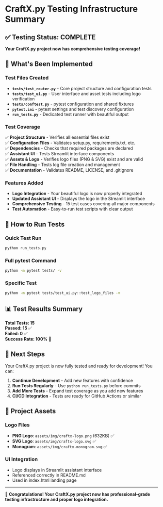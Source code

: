 # CraftX.py Testing Infrastructure Summary

## ✅ Testing Status: COMPLETE

**Your CraftX.py project now has comprehensive testing coverage!**

## 🧪 What's Been Implemented

### Test Files Created

- **`tests/test_router.py`** - Core project structure and configuration tests
- **`tests/test_ui.py`** - User interface and asset tests including logo verification
- **`tests/conftest.py`** - pytest configuration and shared fixtures
- **`pytest.ini`** - pytest settings and test discovery configuration
- **`run_tests.py`** - Dedicated test runner with beautiful output

### Test Coverage

✅ **Project Structure** - Verifies all essential files exist  
✅ **Configuration Files** - Validates setup.py, requirements.txt, etc.  
✅ **Dependencies** - Checks that required packages are declared  
✅ **Assistant UI** - Tests Streamlit interface components  
✅ **Assets & Logo** - Verifies logo files (PNG & SVG) exist and are valid  
✅ **File Handling** - Tests log file creation and management  
✅ **Documentation** - Validates README, LICENSE, and .gitignore  

### Features Added

- **Logo Integration** - Your beautiful logo is now properly integrated
- **Updated Assistant UI** - Displays the logo in the Streamlit interface
- **Comprehensive Testing** - 15 test cases covering all major components
- **Test Automation** - Easy-to-run test scripts with clear output

## 🚀 How to Run Tests

### Quick Test Run

```bash
python run_tests.py
```

### Full pytest Command

```bash
python -m pytest tests/ -v
```

### Specific Test

```bash
python -m pytest tests/test_ui.py::test_logo_files -v
```

## 📊 Test Results Summary

**Total Tests: 15**  
**Passed: 15** ✅  
**Failed: 0** ✅  
**Success Rate: 100%** 🎯  

## 🎯 Next Steps

Your CraftX.py project is now fully tested and ready for development! You can:

1. **Continue Development** - Add new features with confidence
2. **Run Tests Regularly** - Use `python run_tests.py` before commits
3. **Add More Tests** - Expand test coverage as you add new features
4. **CI/CD Integration** - Tests are ready for GitHub Actions or similar

## 📁 Project Assets

### Logo Files

- **PNG Logo**: `assets/img/craftx-logo.png` (632KB) ✅
- **SVG Logo**: `assets/img/craftx-logo.svg` ✅
- **Monogram**: `assets/img/craftx-monogram.svg` ✅

### UI Integration

- Logo displays in Streamlit assistant interface
- Referenced correctly in README.md
- Used in index.html landing page

---

**🎉 Congratulations! Your CraftX.py project now has professional-grade testing infrastructure and proper logo integration.**
